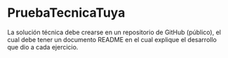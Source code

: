 # PruebaTecnicaTuya
La solución técnica debe crearse en un repositorio de GitHub (público), el cual debe tener un documento README en el cual explique el desarrollo que dio a cada ejercicio.
